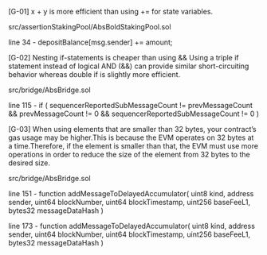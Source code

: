 [G-01] x + y is more efficient than using += for state variables.

src/assertionStakingPool/AbsBoldStakingPool.sol

line 34 - depositBalance[msg.sender] += amount;


[G-02] Nesting if-statements is cheaper than using &&
Using a triple if statement instead of logical AND (&&) can provide similar short-circuiting behavior whereas double if is slightly more efficient.

src/bridge/AbsBridge.sol

line 115 - if (
            sequencerReportedSubMessageCount != prevMessageCount &&
            prevMessageCount != 0 &&
            sequencerReportedSubMessageCount != 0
    ) 


[G-03] When using elements that are smaller than 32 bytes, your contract’s gas usage may be higher.This is because the EVM operates on 32 bytes at a time.Therefore, if the element is smaller than that, the EVM must use more 
operations in order to reduce the size of the element from 32 bytes to the desired size.

src/bridge/AbsBridge.sol

line 151 - function addMessageToDelayedAccumulator(
        uint8 kind,
        address sender,
        uint64 blockNumber,
        uint64 blockTimestamp,
        uint256 baseFeeL1,
        bytes32 messageDataHash
    )

line 173 - function addMessageToDelayedAccumulator(
        uint8 kind,
        address sender,
        uint64 blockNumber,
        uint64 blockTimestamp,
        uint256 baseFeeL1,
        bytes32 messageDataHash
    )


